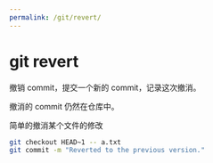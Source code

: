 ```yaml
---
permalink: /git/revert/
---
```


# git revert

撤销 commit，提交一个新的 commit，记录这次撤消。

撤消的 commit 仍然在仓库中。

简单的撤消某个文件的修改

```sh
git checkout HEAD~1 -- a.txt
git commit -m "Reverted to the previous version."
```
